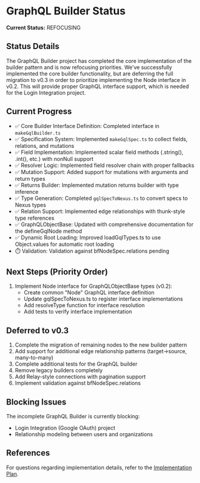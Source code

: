 # GraphQL Builder Status

**Current Status:** REFOCUSING

## Status Details

The GraphQL Builder project has completed the core implementation of the builder
pattern and is now refocusing priorities. We've successfully implemented the
core builder functionality, but are deferring the full migration to v0.3 in
order to prioritize implementing the Node interface in v0.2. This will provide
proper GraphQL interface support, which is needed for the Login Integration
project.

## Current Progress

- ✅ Core Builder Interface Definition: Completed interface in
  `makeGqlBuilder.ts`
- ✅ Specification System: Implemented `makeGqlSpec.ts` to collect fields,
  relations, and mutations
- ✅ Field Implementation: Implemented scalar field methods (.string(), .int(),
  etc.) with nonNull support
- ✅ Resolver Logic: Implemented field resolver chain with proper fallbacks
- ✅ Mutation Support: Added support for mutations with arguments and return
  types
- ✅ Returns Builder: Implemented mutation returns builder with type inference
- ✅ Type Generation: Completed `gqlSpecToNexus.ts` to convert specs to Nexus
  types
- ✅ Relation Support: Implemented edge relationships with thunk-style type
  references
- ✅ GraphQLObjectBase: Updated with comprehensive documentation for the
  defineGqlNode method
- ✅ Dynamic Root Loading: Improved loadGqlTypes.ts to use Object.values for
  automatic root loading
- ⏱️ Validation: Validation against bfNodeSpec.relations pending

## Next Steps (Priority Order)

1. Implement Node interface for GraphQLObjectBase types (v0.2):
   - Create common "Node" GraphQL interface definition
   - Update gqlSpecToNexus.ts to register interface implementations
   - Add resolveType function for interface resolution
   - Add tests to verify interface implementation

## Deferred to v0.3

1. Complete the migration of remaining nodes to the new builder pattern
2. Add support for additional edge relationship patterns (target→source,
   many-to-many)
3. Complete additional tests for the GraphQL builder
4. Remove legacy builders completely
5. Add Relay-style connections with pagination support
6. Implement validation against bfNodeSpec.relations

## Blocking Issues

The incomplete GraphQL Builder is currently blocking:

- Login Integration (Google OAuth) project
- Relationship modeling between users and organizations

## References

For questions regarding implementation details, refer to the
[Implementation Plan](/apps/bfDb/docs/0.1/implementation-plan.md).
